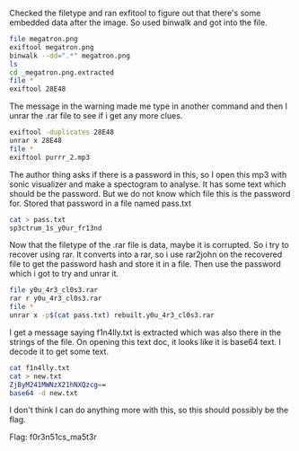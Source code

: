 Checked the filetype and ran exfitool to figure out that there's some embedded data after the image. So used binwalk and got into the file.

```bash
file megatron.png
exiftool megatron.png
binwalk --dd=".*" megatron.png
ls
cd _megatron.png.extracted
file *
exiftool 28E48
```
The message in the warning made me type in another command and then I unrar the .rar file to see if i get any more clues.
```bash
exiftool -duplicates 28E48
unrar x 28E48
file *
exiftool purrr_2.mp3
```
The author thing asks if there is a password in this, so I open this mp3 with sonic visualizer and make a spectogram to analyse. It has some text which should be the password. But we do not know which file this is the password for. Stored that password in a file named pass.txt
```bash
cat > pass.txt      
sp3ctrum_1s_y0ur_fr13nd
```
Now that the filetype of the .rar file is data, maybe it is corrupted. So i try to recover using rar. It converts into a rar, so i use rar2john on the recovered file to get the password hash and store it in a file. Then use the password which i got to try and unrar it.
```bash
file y0u_4r3_cl0s3.rar
rar r y0u_4r3_cl0s3.rar
file *
unrar x -p$(cat pass.txt) rebuilt.y0u_4r3_cl0s3.rar
```

I get a message saying f1n4lly.txt is extracted which was also there in the strings of the file. On opening this text doc, it looks like it is base64 text. I decode it to get some text.
```bash
cat f1n4lly.txt
cat > new.txt
ZjByM241MWNzX21hNXQzcg==
base64 -d new.txt
```
I don't think I can do anything more with this, so this should possibly be the flag.

Flag: f0r3n51cs_ma5t3r 



